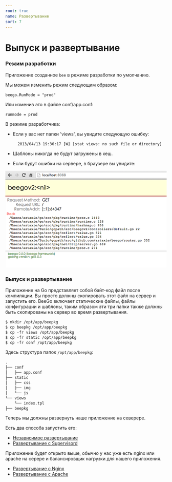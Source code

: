 ```yaml
---
root: true
name: Развертывание
sort: 7
---
```


# Выпуск и развертывание

### Режим разработки

Приложение созданное `bee` в режиме разработки по умолчанию.

Мы можем изменить режим следующим образом:

	beego.RunMode = "prod"

Или изменив это в файле conf/app.conf:

	runmode = prod


В режиме разработчика:

- Если у вас нет папки 'views', вы увидите следующую ошибку:

		2013/04/13 19:36:17 [W] [stat views: no such file or directory]

- Шаблоны никогда не будут загружены в кеш.

- Если будут ошибки на сервере, в браузере вы увидите:

![](./../images/dev.png)

###  Выпуск и развертывание

Приложение на Go представляет собой байт-код файл после компиляции. Вы просто должны скопировать этот файл на сервер и запустить его. BeeGo включает статические файлы, файлы конфигурации и шаблоны, таким образом эти три папки также должны быть скопированы на сервер во время развертывания.

	$ mkdir /opt/app/beepkg
	$ cp beepkg /opt/app/beepkg
	$ cp -fr views /opt/app/beepkg
	$ cp -fr static /opt/app/beepkg
	$ cp -fr conf /opt/app/beepkg

Здесь структура папок `/opt/app/beepkg`:

	.
	├── conf
	│   ├── app.conf
	├── static
	│   ├── css
	│   ├── img
	│   └── js
	└── views
	    └── index.tpl
	├── beepkg

Теперь мы должны развернуть наше приложение на северере.

Есть два способа запустить его:

- [Независимое развертывание](./beego.md)
- [Развертывание с Supervisord](./supervisor.md)
	
Приложение будет открыто выше, обычно у нас уже есть nginx или apache на серере и балансировщик нагрузки для нашего приложения.

- [Развертывание с Nginx](./nginx.md)
- [Развертывание с Apache](./apache.md)
